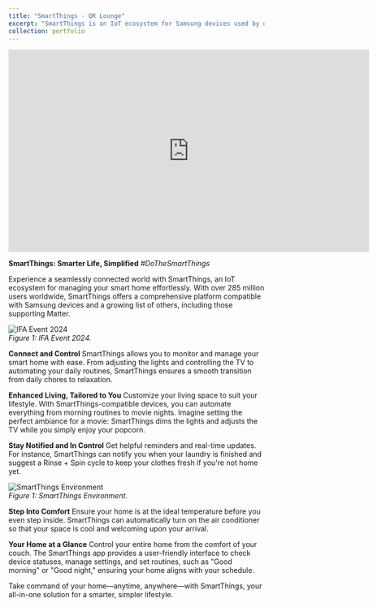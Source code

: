 ```yaml
---
title: "SmartThings - QR Lounge"
excerpt: "SmartThings is an IoT ecosystem for Samsung devices used by over 285 million users. As part of the SmartThings team, I developed the full-stack control features for smart devices within a connected environment in the QR Lounge app. <br/><br/>It was showcased at [IFA 2024 in Berlin](https://daily.ifa-berlin.com/daily/press-conference-samsung/), the world's largest consumer and technology show. <br/></br><img src='/images/smart.jpg' width="200px">"
collection: portfolio
---
```

<iframe src="https://www.linkedin.com/embed/feed/update/urn:li:ugcPost:7254477007353167872?compact=1" height="399" width="710" frameborder="0" allowfullscreen="" title="Embedded post"></iframe>


**SmartThings: Smarter Life, Simplified**
*#DoTheSmartThings*

Experience a seamlessly connected world with SmartThings, an IoT ecosystem for managing your smart home effortlessly. With over 285 million users worldwide, SmartThings offers a comprehensive platform compatible with Samsung devices and a growing list of others, including those supporting Matter.

![IFA Event 2024](https://saleheenshafiq9.github.io/images/smart-2.jpg)  
*Figure 1: IFA Event 2024.*

**Connect and Control**
SmartThings allows you to monitor and manage your smart home with ease. From adjusting the lights and controlling the TV to automating your daily routines, SmartThings ensures a smooth transition from daily chores to relaxation.

**Enhanced Living, Tailored to You**
Customize your living space to suit your lifestyle. With SmartThings-compatible devices, you can automate everything from morning routines to movie nights. Imagine setting the perfect ambiance for a movie: SmartThings dims the lights and adjusts the TV while you simply enjoy your popcorn.

**Stay Notified and In Control**
Get helpful reminders and real-time updates. For instance, SmartThings can notify you when your laundry is finished and suggest a Rinse + Spin cycle to keep your clothes fresh if you're not home yet.

![SmartThings Environment](https://saleheenshafiq9.github.io/images/smart-3.jpg)  
*Figure 1: SmartThings Environment.*

**Step Into Comfort**
Ensure your home is at the ideal temperature before you even step inside. SmartThings can automatically turn on the air conditioner so that your space is cool and welcoming upon your arrival.

**Your Home at a Glance**
Control your entire home from the comfort of your couch. The SmartThings app provides a user-friendly interface to check device statuses, manage settings, and set routines, such as "Good morning" or "Good night," ensuring your home aligns with your schedule.

Take command of your home—anytime, anywhere—with SmartThings, your all-in-one solution for a smarter, simpler lifestyle.
